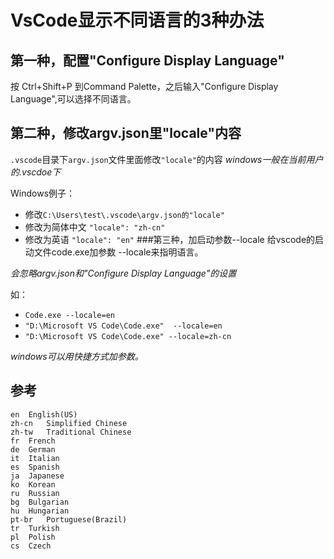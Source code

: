 # VsCode显示不同语言的3种办法

## 第一种，配置"Configure Display Language"
按 Ctrl+Shift+P 到Command Palette，之后输入"Configure Display Language",可以选择不同语言。

## 第二种，修改argv.json里"locale"内容
`.vscode`目录下`argv.json`文件里面修改`"locale"`的内容 
*windows一般在当前用户的.vscdoe下*

Windows例子：
  - 修改`C:\Users\test\.vscode\argv.json的"locale"`
  - 修改为简体中文
    `"locale": "zh-cn"`
  - 修改为英语
    `"locale": "en"`
###第三种，加启动参数--locale
给vscode的启动文件code.exe加参数 --locale来指明语言。

*会忽略argv.json和"Configure Display Language"的设置*

如：
- `Code.exe --locale=en`
- `"D:\Microsoft VS Code\Code.exe"  --locale=en`
- `"D:\Microsoft VS Code\Code.exe" --locale=zh-cn`

*windows可以用快捷方式加参数。*

## 参考
 
	en	English(US)
	zh-cn	Simplified Chinese
	zh-tw	Traditional Chinese
	fr	French
	de	German
	it	Italian
	es	Spanish
	ja	Japanese
	ko	Korean
	ru	Russian
	bg	Bulgarian
	hu	Hungarian
	pt-br	Portuguese(Brazil)
	tr	Turkish
	pl	Polish
	cs	Czech